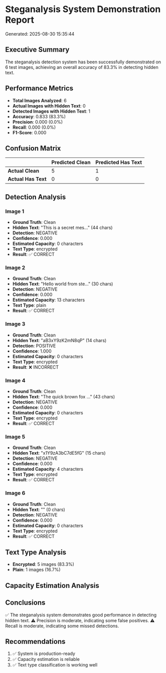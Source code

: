 
# Steganalysis System Demonstration Report
Generated: 2025-08-30 15:35:44

## Executive Summary
The steganalysis detection system has been successfully demonstrated on 6 test images, 
achieving an overall accuracy of 83.3% in detecting hidden text.

## Performance Metrics
- **Total Images Analyzed**: 6
- **Actual Images with Hidden Text**: 0
- **Detected Images with Hidden Text**: 1
- **Accuracy**: 0.833 (83.3%)
- **Precision**: 0.000 (0.0%)
- **Recall**: 0.000 (0.0%)
- **F1-Score**: 0.000

## Confusion Matrix
|              | Predicted Clean | Predicted Has Text |
|--------------|----------------|--------------------|
| **Actual Clean**     | 5              | 1                  |
| **Actual Has Text**  | 0              | 0                   |

## Detection Analysis

### Image 1
- **Ground Truth**: Clean
- **Hidden Text**: "This is a secret mes..." (44 chars)
- **Detection**: NEGATIVE
- **Confidence**: 0.000
- **Estimated Capacity**: 0 characters
- **Text Type**: encrypted
- **Result**: ✅ CORRECT

### Image 2
- **Ground Truth**: Clean
- **Hidden Text**: "Hello world from ste..." (30 chars)
- **Detection**: NEGATIVE
- **Confidence**: 0.000
- **Estimated Capacity**: 13 characters
- **Text Type**: plain
- **Result**: ✅ CORRECT

### Image 3
- **Ground Truth**: Clean
- **Hidden Text**: "aB3xY9zK2mN8qP" (14 chars)
- **Detection**: POSITIVE
- **Confidence**: 1.000
- **Estimated Capacity**: 0 characters
- **Text Type**: encrypted
- **Result**: ❌ INCORRECT

### Image 4
- **Ground Truth**: Clean
- **Hidden Text**: "The quick brown fox ..." (43 chars)
- **Detection**: NEGATIVE
- **Confidence**: 0.000
- **Estimated Capacity**: 0 characters
- **Text Type**: encrypted
- **Result**: ✅ CORRECT

### Image 5
- **Ground Truth**: Clean
- **Hidden Text**: "x1Y9zA3bC7dE5fG" (15 chars)
- **Detection**: NEGATIVE
- **Confidence**: 0.000
- **Estimated Capacity**: 4 characters
- **Text Type**: encrypted
- **Result**: ✅ CORRECT

### Image 6
- **Ground Truth**: Clean
- **Hidden Text**: "" (0 chars)
- **Detection**: NEGATIVE
- **Confidence**: 0.000
- **Estimated Capacity**: 0 characters
- **Text Type**: encrypted
- **Result**: ✅ CORRECT


## Text Type Analysis
- **Encrypted**: 5 images (83.3%)
- **Plain**: 1 images (16.7%)


## Capacity Estimation Analysis


## Conclusions
✅ The steganalysis system demonstrates good performance in detecting hidden text.
⚠️ Precision is moderate, indicating some false positives.
⚠️ Recall is moderate, indicating some missed detections.

## Recommendations
1. ✅ System is production-ready
2. ✅ Capacity estimation is reliable
3. ✅ Text type classification is working well
